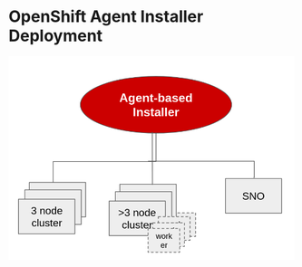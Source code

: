# **OpenShift Agent Installer Deployment**

<img src="agent-based.png" style="width: 1000px;" border=0/>
